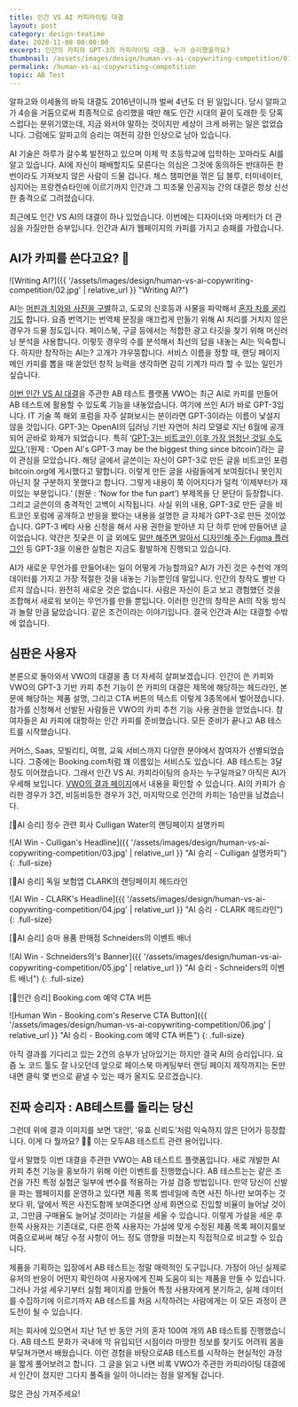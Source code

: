 ```yaml
---
title: 인간 VS AI 카피라이팅 대결
layout: post
category: design-teatime
date: 2020-11-08 00:00:00
excerpt: 인간의 카피와 GPT-3의 카피라이팅 대결. 누가 승리했을까요?
thumbnail: /assets/images/design/human-vs-ai-copywriting-competition/01.jpg
permalink: /human-vs-ai-copywriting-competition
topic: AB Test
---
```


알파고와 이세돌의 바둑 대결도 2016년이니까 벌써 4년도 더 된 일입니다. 당시 알파고가 4승을 거둠으로써 최종적으로 승리했을 때만 해도 인간 시대의 끝이 도래한 듯 당혹스럽다는 분위기였는데, 지금 와서야 말하는 것이지만 세상이 크게 바뀌는 일은 없었습니다. 그럼에도 알파고의 승리는 여전히 강한 인상으로 남아 있습니다.

AI 기술은 하루가 갈수록 발전하고 있으며 이제 막 초등학교에 입학하는 꼬마라도 AI를 알고 있습니다. AI에 자신이 패배할지도 모른다는 의심은 그것에 동의하든 반대하든 한 번이라도 가져보지 않은 사람이 드물 겁니다. 체스 챔피언을 꺾은 딥 블루, 터미네이터, 심지어는 프랑켄슈타인에 이르기까지 인간과 그 피조물 인공지능 간의 대결은 항상 신선한 충격으로 그려졌습니다.

최근에도 인간 VS AI의 대결이 하나 있었습니다. 이번에는 디자이너와 마케터가 더 관심을 가질만한 승부입니다. 인간과 AI가 웹페이지의 카피를 가지고 승패를 가렸습니다.

## AI가 카피를 쓴다고요? 🤔

![Writing AI?]({{ '/assets/images/design/human-vs-ai-copywriting-competition/02.jpg' | relative_url }} "Writing AI?")

AI는 [머핀과 치와와 사진을 구별](https://www.google.com/search?q=Chihuahua+or+muffin&client=firefox-b-d&source=lnms&tbm=isch&sa=X&ved=2ahUKEwidrNzqwevsAhU0y4sBHbxtCaUQ_AUoAXoECAwQAw&biw=771&bih=731&dpr=1.25)하고, 도로의 신호등과 사물을 파악해서 [혼자 차를 굴리기도](https://media.giphy.com/media/H7rpSYHRyYgamxQNqw/giphy.gif) 합니다. 요즘 번역기는 번역체 문장을 매끄럽게 만들기 위해 AI 처리를 거치지 않은 경우가 드물 정도입니다. 페이스북, 구글 등에서는 적합한 광고 타깃을 찾기 위해 머신러닝 분석을 사용합니다. 이렇듯 경우의 수를 분석해서 최선의 답을 내놓는 AI는 익숙합니다. 하지만 창작하는 AI는? 고개가 갸우뚱합니다. 서비스 이름을 정할 때, 랜딩 페이지 메인 카피를 뽑을 때 쏟았던 창작 능력을 생각하면 감히 기계가 따라 할 수 있는 일인가 싶습니다.

[이번 인간 VS AI 대결](https://vwo.com/ab-testing-openai-gpt-3/)을 주관한 AB 테스트 플랫폼 VWO는 최근 AI로 카피를 만들어 AB 테스트에 활용할 수 있도록 기능을 내놓았습니다. 여기에 쓰인 AI가 바로 GPT-3입니다. IT 기술 쪽 해외 포럼을 자주 살펴보시는 분이라면 GPT-3이라는 이름이 낯설지 않을 것입니다. GPT-3는 OpenAI의 딥러닝 기반 자연어 처리 모델로 지난 6월에 공개되어 곧바로 화제가 되었습니다. 특히 ‘[GPT-3는 비트코인 이후 가장 엄청난 것일 수도 있다.](https://maraoz.com/2020/07/18/openai-gpt3/)’(원제 : ‘Open AI's GPT-3 may be the biggest thing since bitcoin’)라는 글이 관심을 모았습니다. 해당 글에서 글쓴이는 자신이 GPT-3로 만든 글을 비트코인 포럼 bitcoin.org에 게시했다고 말합니다. 이렇게 만든 글을 사람들에게 보여줬더니 봇인지 아닌지 잘 구분하지 못했다고 합니다. 그렇게 내용이 쭉 이어지다가 덜컥 ‘이제부터가 재미있는 부분입니다.’ (원문 : ‘Now for the fun part’) 부제목을 단 문단이 등장합니다. 그리고 글쓴이의 충격적인 고백이 시작됩니다. 사실 위의 내용, GPT-3로 만든 글을 비트코인 포럼에 공개하고 반응을 봤다는 내용을 설명한 글 자체가 GPT-3로 만든 것이었습니다. GPT-3 베타 사용 신청을 해서 사용 권한을 받아낸 지 단 하루 만에 만들어낸 글이었습니다. 약간은 짓궂은 이 글 외에도 [말만 해주면 알아서 디자인해 주는 Figma 플러그인](https://twitter.com/jsngr/status/1284511080715362304) 등 GPT-3을 이용한 실험은 지금도 활발하게 진행되고 있습니다.

AI가 새로운 무언가를 만들어내는 일이 어떻게 가능할까요? AI가 가진 것은 수천억 개의 데이터를 가지고 가장 적절한 것을 내놓는 기능뿐인데 말입니다.  인간의 창작도 별반 다르지 않습니다. 완전히 새로운 것은 없습니다. 사람은 자신이 듣고 보고 경험했던 것을 조합해서 새로워 보이는 무언가를 만들 뿐입니다. 이러한 인간의 창작은 AI의 작동 방식과 놀랄 만큼 닮았습니다. 같은 조건이라는 이야기입니다. 결국 인간과 AI는 대결할 수밖에 없습니다.

## 심판은 사용자

본론으로 돌아와서 VWO의 대결을 좀 더 자세히 살펴보겠습니다. 인간이 쓴 카피와 VWO의 GPT-3 기반 카피 추천 기능이 쓴 카피의 대결은 제목에 해당하는 헤드라인, 본문에 해당하는 제품 설명, 그리고 CTA 버튼의 텍스트 이렇게 3종목에서 벌어졌습니다. 참가를 신청해서 선발된 사람들은 VWO의 카피 추천 기능 사용 권한을 얻었습니다. 참여자들은 AI 카피에 대항하는 인간 카피를 준비했습니다. 모든 준비가 끝나고 AB 테스트를 시작했습니다.

커머스, Saas, 모빌리티, 여행, 교육 서비스까지 다양한 분야에서 참여자가 선별되었습니다. 그중에는 Booking.com처럼 꽤 이름있는 서비스도 있습니다. AB 테스트는 3달 정도 이어졌습니다. 그래서 인간 VS AI. 카피라이팅의 승자는 누구일까요? 아직은 AI가 우세해 보입니다. [VWO의 결과 페이지](https://vwo.com/ab-testing-openai-gpt-3/results/)에서 내용을 확인할 수 있습니다. AI의 카피가 승리한 경우가 3건, 비등비등한 경우가 3건, 마지막으로 인간의 카피는 1승만을 남겼습니다.

[🤖AI 승리] 정수 관련 회사 Culligan Water의 랜딩페이지 설명카피

![AI Win - Culligan's Headline]({{ '/assets/images/design/human-vs-ai-copywriting-competition/03.jpg' | relative_url }} "AI 승리 - Culligan 설명카피")
{: .full-size}

[🤖AI 승리] 독일 보험앱 CLARK의 랜딩페이지 헤드라인

![AI Win - CLARK's Headline]({{ '/assets/images/design/human-vs-ai-copywriting-competition/04.jpg' | relative_url }} "AI 승리 - CLARK 헤드라인")
{: .full-size}

[🤖AI 승리] 승마 용품 판매점 Schneiders의 이벤트 배너

![AI Win - Schneiders의's Banner]({{ '/assets/images/design/human-vs-ai-copywriting-competition/05.jpg' | relative_url }} "AI 승리 - Schneiders의 이벤트 배너")
{: .full-size}

[👩인간 승리] Booking.com 예약 CTA 버튼

![Human Win - Booking.com's Reserve CTA Button]({{ '/assets/images/design/human-vs-ai-copywriting-competition/06.jpg' | relative_url }} "AI 승리 - Booking.com 예약 CTA 버튼")
{: .full-size}

아직 결과를 기다리고 있는 2건의 승부가 남아있기는 하지만 결국 AI의 승리입니다. 요즘 노 코드 툴도 잘 나오던데 앞으로 페이스북 마케팅부터 랜딩 페이지 제작까지는 돈만 내면 클릭 몇 번으로 끝낼 수 있는 때가 올지도 모르겠습니다.

## 진짜 승리자 : AB테스트를 돌리는 당신

그런데 위에 결과 이미지를 보면 ‘대안’, ‘유효 신뢰도’처럼 익숙하지 않은 단어가 등장합니다. 이게 다 뭘까요? 🤷‍♂️ 이는 모두AB 테스트트 관련 용어입니다.

앞서 말했듯 이번 대결을 주관한 VWO는 AB 테스트트 플랫폼입니다. 새로 개발한 AI 카피 추천 기능을 홍보하기 위해 이런 이벤트를 진행했습니다. AB 테스트는는 같은 조건을 가진 특정 실험군 일부에 변수를 적용하는 가설 검증 방법입니다. 만약 당신이 신발을 파는 웹페이지를 운영하고 있다면 제품 목록 썸네일에 측면 사진 하나만 보여주는 것보다 위, 앞에서 찍은 사진도함께 보여준다면 상세 화면으로 진입할 비율이 늘어날 것이고, 그만큼 구매율도 늘어날 것이라는 가설을 세울 수 있습니다. 이렇게 가설을 세운 후 한쪽 사용자는 기존대로, 다른 한쪽 사용자는 가설에 맞게 수정된 제품 목록 페이지를보여줌으로써써 해당 수정 사항이 어느 정도 영향을 미쳤는지 직접적으로 비교할 수 있습니다.

제품을 기획하는 입장에서 AB 테스트는 정말 매력적인 도구입니다. 가정이 아닌 실제로 유저의 반응이 어떤지 확인하여 사용자에게 진짜 도움이 되는 제품을 만들 수 있습니다. 그러나 가설 세우기부터 실험 페이지를 만들어 특정 사용자에게 분기하고, 실제 데이터를 수집하기에 이르기까지 AB 테스트를 처음 시작하려는 사람에게는 이 모든 과정이 큰 도전이 될 수 있습니다.

저는 회사에 있으면서 지난 1년 반 동안 거의 혼자 100여 개의 AB 테스트를 진행했습니다. AB 테스트 문화가 국내에 막 유입되던 시점이라 마땅한 정보를 찾기도 어려워 몸을 부딪쳐가면서 배웠습니다. 이런 경험을 바탕으로AB 테스트를 시작하는 현실적인 과정을 짧게 풀어보려고 합니다. 그 글을 읽고 나면 비록 VWO가 주관한 카피라이팅 대결에서 인간이 졌지만 그다지 풀죽을 일이 아니라는 점을 알게될 겁니다.

많은 관심 가져주세요!